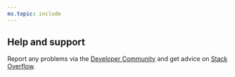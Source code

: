 ```yaml
---
ms.topic: include
---
```


## Help and support

Report any problems via the [Developer Community](https://developercommunity.visualstudio.com/) and get advice on [Stack Overflow](https://stackoverflow.com/questions/tagged/azure-devops).